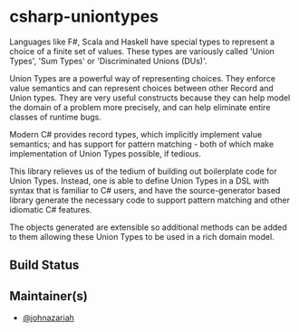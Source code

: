 # csharp-uniontypes

Languages like F#, Scala and Haskell have special types to represent a choice of a finite set of values. These types are variously called 'Union Types', 'Sum Types' or 'Discriminated Unions (DUs)'.

Union Types are a powerful way of representing choices. They enforce value semantics and can represent choices between other Record and Union types. They are very useful constructs because they can help model the domain of a problem more precisely, and can help eliminate entire classes of runtime bugs.

Modern C# provides record types, which implicitly implement value semantics; and has support for pattern matching - both of which make implementation of Union Types possible, if tedious.

This library relieves us of the tedium of building out boilerplate code for Union Types. Instead, one is able to define Union Types in a DSL with syntax that is familiar to C# users, and have the source-generator based library generate the necessary code to support pattern matching and other idiomatic C# features.

The objects generated are extensible so additional methods can be added to them allowing these Union Types to be used in a rich domain model.

## Build Status

## Maintainer(s)

- [@johnazariah](https://github.com/johnazariah)
